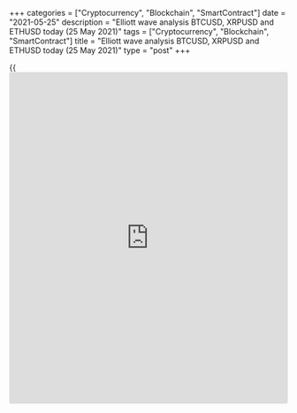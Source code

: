+++
categories = ["Cryptocurrency", "Blockchain", "SmartContract"]
date = "2021-05-25"
description = "Elliott wave analysis BTCUSD, XRPUSD and ETHUSD today (25 May 2021)"
tags = ["Cryptocurrency", "Blockchain", "SmartContract"]
title = "Elliott wave analysis BTCUSD, XRPUSD and ETHUSD today (25 May 2021)"
type = "post"
+++

{{<iframe id="large-banner" src="https://www.bounty.group/#slide=9.0" width="100%" height="600" scrolling="no" style="border: 0px solid rgb(216, 221, 230); border-radius: 3px;">}}

2021-05-25

2021-05-25

Short-term forecast for BTCUSD, XRPUSD and ETHUSD 25.05.2021Roman Onegin

I welcome my readers!

I have prepared a short-term cryptocurrency forecast based on Elliott
wave analysis of Bitcoin, Ripple, and Ethereum. I offer entry signals to
trade each cryptocurrency

All the three cryptocurrency pairs covered in the article should be
forming bullish zigzags in the near future.

The article covers the following subjects:

## Elliott wave Bitcoin analysis

The BTCUSD market has recently completed wave 2, and the price continued
to decline. There could be unfolding the initial part of a new impulse.
The market must have completed the impulse down wave [1], and the price
is rising in the bullish correction [2]. Wave [2] could be a regular
zigzag (A)-(B)-(C), as it is outlined in the chart. This zigzag should
end at a level of 48300.00, where wave [2] will retrace wave [1] by
61.8%.

### Trading plan for [BTCUSD][1] today:



Buy 38219.00, TP 48300.00

* * *

## Elliott wave Ripple analysis

The XRPUSD market is forming the initial part of a large double zigzag.
Wave (W) is composed of three major sub-waves A-B-C. Impulse A and
correction B have completed. Correction B is a double zigzag. The
descending impulse wave C must have also completed. The market is
rising; the first impulse sub-wave A of the linking wave (X) could have
completed. An approximate trajectory of the Ripple future price movement
is outlined in the chart. The price could soon rise to a level of 1.187.

### Trading plan for [XRPUSD][2] today:



Buy 0.971 TP 1.187

* * *

## Elliott wave Ethereum analysis

After the upward impulse wave C completed, the market has started moving
down, forming the initial par of the bearish impulse. The first bear
impulse wave 1 seems to have completed as an impulse. Next, the marker
has formed the first sub-wave [A] of the zigzag-shaped correction. There
should be unfolding correction [B] and impulse [C] soon, as it is
outlined in the chart. The Ethereum price could go up to a level of
2991.00, where wave 2 will retrace wave 1 by 50%.

### Trading plan for [ETHUSD][3] **** today:

Buy 2539.76, TP 2991.00

* * *

P.S. Did you like my article? Share it in social networks: it will be
the best “thank you" :)

Ask me questions and comment below. I’ll be glad to answer your
questions and give necessary explanations.

 **Useful links:**

  * I recommend trying to trade with a reliable broker [here][4]. The system allows you to trade by yourself or copy successful traders from all across the globe.
  * Use my promo-code BLOG for getting deposit bonus 50% on LiteForex platform. Just enter this code in the appropriate field while [depositing][5] your trading account.
  * Telegram chat for traders: <t.me/liteforexengchat>. We are sharing the signals and trading experience
  * Telegram channel with high-quality analytics, Forex reviews, training articles, and other useful things for traders <t.me/liteforex>



## Price chart of BTCUSD in real time mode

The content of this article reflects the author’s opinion and does not
necessarily reflect the official position of LiteForex. The material
published on this page is provided for informational purposes only and
should not be considered as the provision of investment advice for the
purposes of Directive 2004/39/EC.

Rate this article:

{{value}}

( {{count}} {{title}} )

   1. my.liteforex.com/trading/chart?symbol=BTCUSD
   2. my.liteforex.com/trading/chart?symbol=XRPUSD
   3. my.liteforex.com/trading/chart?symbol=ETHUSD
   4. my.liteforex.com/?category=analysts-opinions&slug=short-term-forecast-for-[BTC](https://www.playgroundfx.com/blog/who-is-the-creator-of-bitcoin/)usd-xrpusd-and-ethusd-25052021&openPopup=%2Fregistration%2Fpopup&utm_source=blog&utm_medium=article&utm_campaign=bonus
   5. my.liteforex.com/deposit/?category=analysts-opinions&slug=short-term-forecast-for-[BTC](https://www.playgroundfx.com/blog/who-is-the-creator-of-bitcoin/)usd-xrpusd-and-ethusd-25052021&promo_code=BLOG&utm_source=blog&utm_medium=article&utm_campaign=bonus